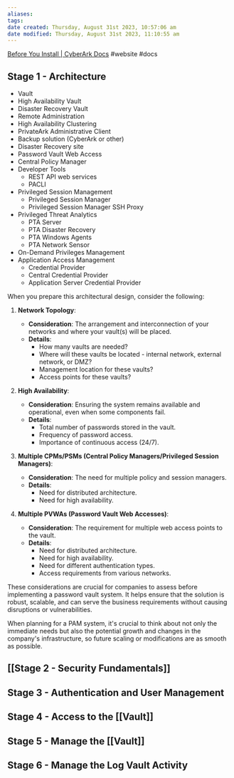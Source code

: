 ```yaml
---
aliases: 
tags: 
date created: Thursday, August 31st 2023, 10:57:06 am
date modified: Thursday, August 31st 2023, 11:10:55 am
---
```

[Before You Install | CyberArk Docs](https://docs.cyberark.com/PAS/12.6/en/Content/PAS%20INST/Considerations-before-Installation.htm?tocpath=Installation%7C_____2) #website #docs 

## Stage 1 - Architecture

- Vault
- High Availability Vault
- Disaster Recovery Vault
- Remote Administration
- High Availability Clustering
- PrivateArk Administrative Client
- Backup solution (CyberArk or other)
- Disaster Recovery site
- Password Vault Web Access
- Central Policy Manager
- Developer Tools
    - REST API web services
    - PACLI
- Privileged Session Management
    - Privileged Session Manager
    - Privileged Session Manager SSH Proxy
- Privileged Threat Analytics
    - PTA Server
    - PTA Disaster Recovery
    - PTA Windows Agents
    - PTA Network Sensor
- On-Demand Privileges Management
- Application Access Management
    - Credential Provider
    - Central Credential Provider
    - Application Server Credential Provider

When you prepare this architectural design, consider the following:

1. **Network Topology**:
    
    - **Consideration**: The arrangement and interconnection of your networks and where your vault(s) will be placed.
    - **Details**:
        - How many vaults are needed?
        - Where will these vaults be located - internal network, external network, or DMZ?
        - Management location for these vaults?
        - Access points for these vaults?
2. **High Availability**:
    
    - **Consideration**: Ensuring the system remains available and operational, even when some components fail.
    - **Details**:
        - Total number of passwords stored in the vault.
        - Frequency of password access.
        - Importance of continuous access (24/7).
3. **Multiple CPMs/PSMs (Central Policy Managers/Privileged Session Managers)**:
    
    - **Consideration**: The need for multiple policy and session managers.
    - **Details**:
        - Need for distributed architecture.
        - Need for high availability.
4. **Multiple PVWAs (Password Vault Web Accesses)**:
    
    - **Consideration**: The requirement for multiple web access points to the vault.
    - **Details**:
        - Need for distributed architecture.
        - Need for high availability.
        - Need for different authentication types.
        - Access requirements from various networks.

These considerations are crucial for companies to assess before implementing a password vault system. It helps ensure that the solution is robust, scalable, and can serve the business requirements without causing disruptions or vulnerabilities.

When planning for a PAM system, it's crucial to think about not only the immediate needs but also the potential growth and changes in the company's infrastructure, so future scaling or modifications are as smooth as possible.

## [[Stage 2 - Security Fundamentals]]

## Stage 3 - Authentication and User Management

## Stage 4 - Access to the [[Vault]]

## Stage 5 - Manage the [[Vault]]

## Stage 6 - Manage the Log Vault Activity
